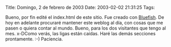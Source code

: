 Title: Domingo, 2 de febrero de 2003
Date: 2003-02-02 21:31:25
Tags: 

Bueno, por fin edité el index.html de este  sitio. Fue creado con <a href="http://web.archive.org/web/20030218225029/http://bluefish.sourceforge.net/">Bluefish</a>. De  hoy en adelante procuraré mantener este weblog al día, con cosas que me pasen o  quiera contar al mundo. Bueno, para los dos visitantes que tengo al mes. x-DComo verás, las ligas están caídas. Haré las demás secciones prontamente. :-)  Paciencia.
